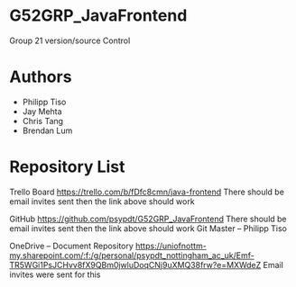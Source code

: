 # G52GRP_JavaFrontend
Group 21 version/source Control


# Authors
* Philipp Tiso
* Jay Mehta
* Chris Tang
* Brendan Lum

# Repository List

Trello Board
https://trello.com/b/fDfc8cmn/java-frontend
There should be email invites sent then the link above should work

GitHub
https://github.com/psypdt/G52GRP_JavaFrontend
There should be email invites sent then the link above should work
Git Master – Philipp Tiso

OneDrive – Document Repository
https://uniofnottm-my.sharepoint.com/:f:/g/personal/psypdt_nottingham_ac_uk/Emf-TR5WGi1PsJCHvv8fX9QBm0jwluDoqCNj9uXMQ38frw?e=MXWdeZ
Email invites were sent for this

